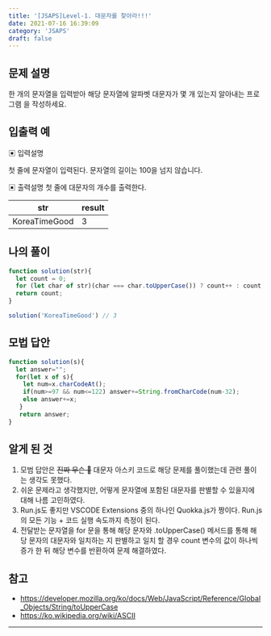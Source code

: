 ```yaml
---
title: '[JSAPS]Level-1. 대문자를 찾아라!!!'
date: 2021-07-16 16:39:09
category: 'JSAPS'
draft: false
---
```

## 문제 설명

한 개의 문자열을 입력받아 해당 문자열에 알파벳 대문자가 몇 개 있는지 알아내는 프로그램 을 작성하세요.

## 입출력 예

▣ 입력설명

첫 줄에 문자열이 입력된다. 문자열의 길이는 100을 넘지 않습니다.

▣ 출력설명
 첫 줄에 대문자의 개수를 출력한다.

| str           | result |
| ------------- | ------ |
| KoreaTimeGood | 3      |



## 나의 풀이

```javascript
function solution(str){
  let count = 0;
  for (let char of str)(char === char.toUpperCase()) ? count++ : count;
  return count;
}

solution('KoreaTimeGood') // 3
```

## 모법 답안

```javascript
function solution(s){         
  let answer="";
  for(let x of s){
  	let num=x.charCodeAt();
  	if(num>=97 && num<=122) answer+=String.fromCharCode(num-32);
    else answer+=x;
   }
   return answer;
}
```



## 알게 된 것

1. 모범 답안은 ~~진짜 무슨 🤬~~ 대문자 아스키 코드로 해당 문제를 풀이했는데 관련 풀이는 생각도 못했다.
2. 쉬운 문제라고 생각했지만, 어떻게 문자열에 포함된 대문자를 판별할 수 있을지에 대해 나름 고민하였다.
3. Run.js도 좋지만 VSCODE Extensions 중의 하나인 Quokka.js가 짱이다. Run.js의 모든 기능 + 코드 실행 속도까지 측정이 된다.
4. 전달받는 문자열을 for 문을 통해 해당 문자와 .toUpperCase() 메서드를 통해 해당 문자의 대문자와 일치하는 지 판별하고 일치 할 경우 count 변수의 값이 하나씩 증가 한 뒤 해당 변수를 반환하여 문제 해결하였다.

## 참고

* https://developer.mozilla.org/ko/docs/Web/JavaScript/Reference/Global_Objects/String/toUpperCase
* https://ko.wikipedia.org/wiki/ASCII

---

